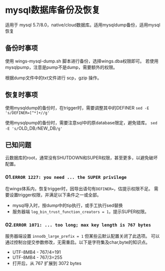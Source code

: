 # mysql数据库备份及恢复

适用于 mysql 5.7/8.0，native/cloud数据库。适用mysqldump备份，适用mysql恢复

## 备份时事项

使用 wings-mysql-dump.sh 脚本进行备份，选择wings.dba权限即可。
若使用 mysqlpump，注意是pump不是dump，需要额外的权限。

根据dump文件中的txt文件进行 scp，gzip 操作。

## 恢复时事项

使用mysqldump的备份时，在trigger时，需要调整其中的DEFINER
`sed -E 's/DEFINER=[^*]+//g'`

使用mysqlpump的备份时，需要注意sql中的原database限定，避免错库。
`sed -E 's/`OLD_DB`/`NEW_DB`/g'`

## 已知问题

云数据库的root，通常没有SHUTDOWN和SUPER权限，甚至更多，以避免破坏配置。

### 01.`ERROR 1227: you need ... the SUPER privilege`

在wings体系内，恢复trigger时，因导出语句有`DEFINER=`，估提示权限不足。
需要设置trigger权限，并满足以下条件之一或全部。

* mysql导入时，按dump中的tip执行，或手工执行sed替换
* 服务器端 `log_bin_trust_function_creators = 1`，提示SUPER权限。

### 02.`ERROR 1071: ... too long; max key length is 767 bytes`

服务器端设置 `innodb_large_prefix = 1` 但某些云默认配置关闭了此选项。
可以通过控制台提交参数修改，无需重启。以下是字符集及char,byte的知识点。

* UTF-8MB4 - 767/4=191
* UTF-8MB4 - 767/3=255
* 打开后，从 767 扩展到 3072 bytes

